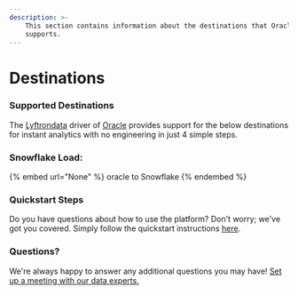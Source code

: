 ```yaml
---
description: >-
    This section contains information about the destinations that Oracle
    supports.
---
```


# Destinations

### Supported Destinations

The [Lyftrondata](https://www.lyftrondata.com/) driver of [Oracle](None) provides support for the below destinations for instant analytics with no engineering in just 4 simple steps.

### Snowflake Load:

{% embed url="None" %}
oracle to Snowflake
{% endembed %}

### Quickstart Steps

Do you have questions about how to use the platform? Don't worry; we've got you covered. Simply follow the quickstart instructions [here](README.md).

### Questions? <a href="#questions" id="questions"></a>

We're always happy to answer any additional questions you may have! [Set up a meeting with our data experts.](https://www.lyftrondata.com/book-a-meeting/)
